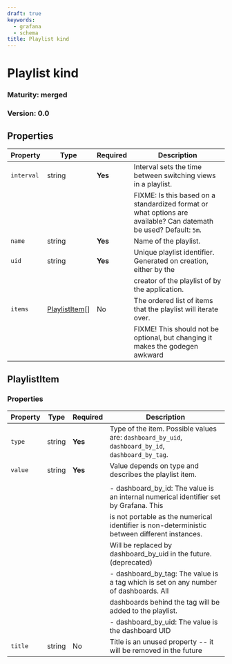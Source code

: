 ```yaml
---
draft: true
keywords:
  - grafana
  - schema
title: Playlist kind
---
```


# Playlist kind

### Maturity: merged
### Version: 0.0

## Properties

| Property   | Type                            | Required | Description                                                                                                       |
|------------|---------------------------------|----------|-------------------------------------------------------------------------------------------------------------------|
| `interval` | string                          | **Yes**  | Interval sets the time between switching views in a playlist.                                                     |
|            |                                 |          | FIXME: Is this based on a standardized format or what options are available? Can datemath be used? Default: `5m`. |
| `name`     | string                          | **Yes**  | Name of the playlist.                                                                                             |
| `uid`      | string                          | **Yes**  | Unique playlist identifier. Generated on creation, either by the                                                  |
|            |                                 |          | creator of the playlist of by the application.                                                                    |
| `items`    | [PlaylistItem](#playlistitem)[] | No       | The ordered list of items that the playlist will iterate over.                                                    |
|            |                                 |          | FIXME! This should not be optional, but changing it makes the godegen awkward                                     |

## PlaylistItem

### Properties

| Property | Type   | Required | Description                                                                                       |
|----------|--------|----------|---------------------------------------------------------------------------------------------------|
| `type`   | string | **Yes**  | Type of the item. Possible values are: `dashboard_by_uid`, `dashboard_by_id`, `dashboard_by_tag`. |
| `value`  | string | **Yes**  | Value depends on type and describes the playlist item.                                            |
|          |        |          |                                                                                                   |
|          |        |          |  - dashboard_by_id: The value is an internal numerical identifier set by Grafana. This            |
|          |        |          |  is not portable as the numerical identifier is non-deterministic between different instances.    |
|          |        |          |  Will be replaced by dashboard_by_uid in the future. (deprecated)                                 |
|          |        |          |  - dashboard_by_tag: The value is a tag which is set on any number of dashboards. All             |
|          |        |          |  dashboards behind the tag will be added to the playlist.                                         |
|          |        |          |  - dashboard_by_uid: The value is the dashboard UID                                               |
| `title`  | string | No       | Title is an unused property -- it will be removed in the future                                   |


